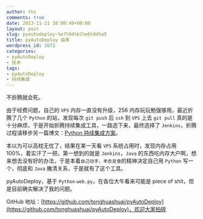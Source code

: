 ```yaml
---
author: ths
comments: true
date: 2013-11-21 10:00:49+00:00
layout: post
slug: pyautodeploy-%e7%94%b1%e6%9d%a5
title: pyAutoDeploy 由来
wordpress_id: 1672
categories:
- pyAutoDeploy
- 技术
tags:
- pyAutoDeploy
- 持续集成
---
```


不折腾就会死。





由于经费问题，自己的 `VPS` 内存一直没有升级，256 内存玩玩勉强够用，最近折腾了几个 `Python` 的站，发现每次 `git push` 后 `ssh` 到 `VPS` 上去 `git pull` 真的是十分麻烦，于是开始折腾持续集成工具，一路选下来，最终选择了 `Jenkins`，折腾过程请移步另一篇博文：[Python 持续集成方案](http://www.tonghs.com/?p=1293)。





本以为可以高枕无忧了，结果在某一天看 `VPS` 系统占用时，发现内存占用 100%，着实汗了一把，第一想到的就是 `Jenkins`，`Java` 的东西吃内存大户啊，想来想去没有好的办法，于是本着`自己动手，丰衣足食`的精神决定自己用 `Python` 写一个，彻底和 `Java` 撇清关系，于是就有了这个工具。





pyAutoDeploy，基于 `Python` `web.py`，在各位大牛看来可能是 piece of shit，但是目前确实解决了我的问题。





GitHub 地址：[https://github.com/tonghuashuai/pyAutoDeploy](https://github.com/tonghuashuai/pyAutoDeploy)，欢迎大家拍砖



